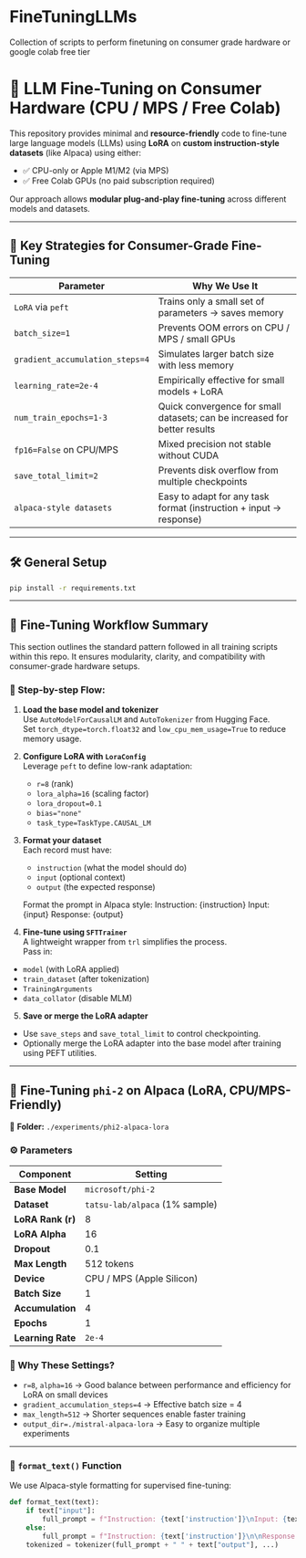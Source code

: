 # FineTuningLLMs
Collection of scripts to perform finetuning on consumer grade hardware or google colab free tier


# 🔧 LLM Fine-Tuning on Consumer Hardware (CPU / MPS / Free Colab)

This repository provides minimal and **resource-friendly** code to fine-tune large language models (LLMs) using **LoRA** on **custom instruction-style datasets** (like Alpaca) using either:

- ✅ CPU-only or Apple M1/M2 (via MPS)
- ✅ Free Colab GPUs (no paid subscription required)

Our approach allows **modular plug-and-play fine-tuning** across different models and datasets.

---

## 📌 Key Strategies for Consumer-Grade Fine-Tuning

| Parameter                         | Why We Use It                                                                 |
|----------------------------------|-------------------------------------------------------------------------------|
| `LoRA` via `peft`                | Trains only a small set of parameters → saves memory                         |
| `batch_size=1`                   | Prevents OOM errors on CPU / MPS / small GPUs                                |
| `gradient_accumulation_steps=4`  | Simulates larger batch size with less memory                                 |
| `learning_rate=2e-4`             | Empirically effective for small models + LoRA                                |
| `num_train_epochs=1-3`           | Quick convergence for small datasets; can be increased for better results    |
| `fp16=False` on CPU/MPS          | Mixed precision not stable without CUDA                                      |
| `save_total_limit=2`             | Prevents disk overflow from multiple checkpoints                             |
| `alpaca-style datasets`          | Easy to adapt for any task format (instruction + input → response)           |

---

## 🛠️ General Setup

```bash
pip install -r requirements.txt
```
---
## 🔄 Fine-Tuning Workflow Summary

This section outlines the standard pattern followed in all training scripts within this repo. It ensures modularity, clarity, and compatibility with consumer-grade hardware setups.

### 🔧 Step-by-step Flow:

1. **Load the base model and tokenizer**  
   Use `AutoModelForCausalLM` and `AutoTokenizer` from Hugging Face.  
   Set `torch_dtype=torch.float32` and `low_cpu_mem_usage=True` to reduce memory usage.

2. **Configure LoRA with `LoraConfig`**  
   Leverage `peft` to define low-rank adaptation:
   - `r=8` (rank)
   - `lora_alpha=16` (scaling factor)
   - `lora_dropout=0.1`
   - `bias="none"`
   - `task_type=TaskType.CAUSAL_LM`

3. **Format your dataset**  
   Each record must have:
   - `instruction` (what the model should do)
   - `input` (optional context)
   - `output` (the expected response)

   Format the prompt in Alpaca style:
     Instruction: {instruction} Input: {input}
     Response: {output}

5. **Fine-tune using `SFTTrainer`**  
A lightweight wrapper from `trl` simplifies the process.  
Pass in:
- `model` (with LoRA applied)
- `train_dataset` (after tokenization)
- `TrainingArguments`
- `data_collator` (disable MLM)

5. **Save or merge the LoRA adapter**  
- Use `save_steps` and `save_total_limit` to control checkpointing.
- Optionally merge the LoRA adapter into the base model after training using PEFT utilities.

---


## 🧪 Fine-Tuning `phi-2` on Alpaca (LoRA, CPU/MPS-Friendly)

📁 **Folder:** `./experiments/phi2-alpaca-lora`

### ⚙️ Parameters

| Component             | Setting                                |
|-----------------------|----------------------------------------|
| **Base Model**        | `microsoft/phi-2`                      |
| **Dataset**           | `tatsu-lab/alpaca` (1% sample)         |
| **LoRA Rank (r)**     | 8                                      |
| **LoRA Alpha**        | 16                                     |
| **Dropout**           | 0.1                                    |
| **Max Length**        | 512 tokens                             |
| **Device**            | CPU / MPS (Apple Silicon)              |
| **Batch Size**        | 1                                      |
| **Accumulation**      | 4                                      |
| **Epochs**            | 1                                      |
| **Learning Rate**     | `2e-4`                                 |

### 🧠 Why These Settings?

- `r=8`, `alpha=16` → Good balance between performance and efficiency for LoRA on small devices  
- `gradient_accumulation_steps=4` → Effective batch size = 4  
- `max_length=512` → Shorter sequences enable faster training  
- `output_dir=./mistral-alpaca-lora` → Easy to organize multiple experiments  

---

### 🧾 `format_text()` Function

We use Alpaca-style formatting for supervised fine-tuning:

```python
def format_text(text):
    if text["input"]:
        full_prompt = f"Instruction: {text['instruction']}\nInput: {text['input']}\n\nResponse:"
    else:
        full_prompt = f"Instruction: {text['instruction']}\n\nResponse:"
    tokenized = tokenizer(full_prompt + " " + text["output"], ...)

```

